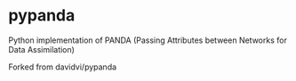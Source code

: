 # pypanda

Python implementation of PANDA (Passing Attributes between Networks for Data Assimilation)

Forked from davidvi/pypanda
